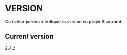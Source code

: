 # VERSION

Ce fichier permet d'indiquer la version du projet Bisouland.

Current version
---------------

2.4.2
